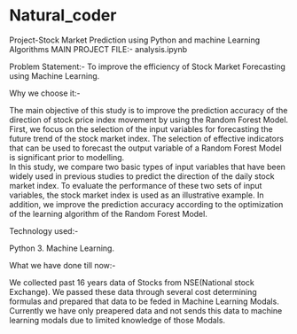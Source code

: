 # Natural_coder

Project-Stock Market Prediction using Python and machine Learning Algorithms 
MAIN PROJECT FILE:-  analysis.ipynb

Problem Statement:-  To improve the efficiency of Stock Market Forecasting using Machine Learning.

Why we choose it:-

The main objective of this study is to improve the prediction accuracy of the direction of stock price index movement by using the Random Forest Model. 
First, we focus on the selection of the input variables for forecasting the future trend of the stock market index. 
The selection of effective indicators that can be used to forecast the output variable of a Random Forest Model is significant prior to modelling.  
In this study, we compare two basic types of input variables that have been widely used in previous studies to predict the direction of the daily stock market index. 
To evaluate the performance of these two sets of input variables, the stock market index is used as an illustrative example. 
In addition, we improve the prediction accuracy according to the optimization of the learning algorithm of the Random Forest Model.

Technology used:-

Python 3.
Machine Learning.

What we have done till now:-

We collected past 16 years data of Stocks from NSE(National stock Exchange). We passed these data through several cost determining formulas and prepared that data to be feded in Machine Learning Modals. Currently we have only preapered data and not sends this data to machine learning modals due to limited knowledge of those Modals.

